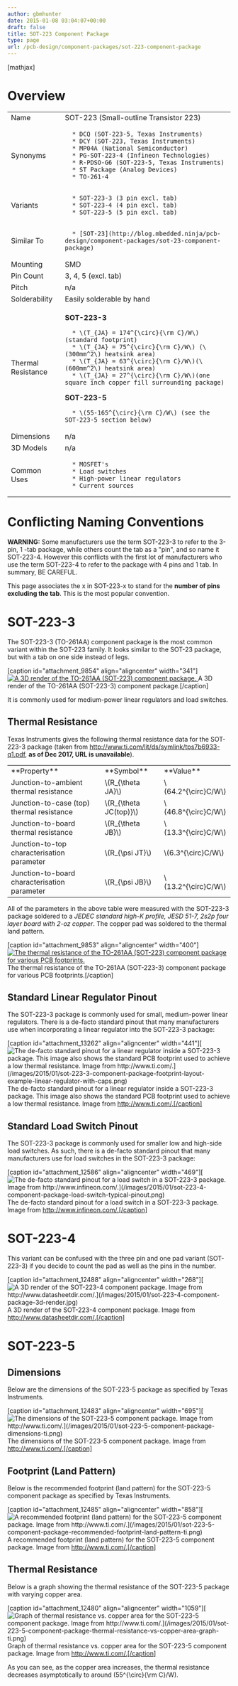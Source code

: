 ```yaml
---
author: gbmhunter
date: 2015-01-08 03:04:07+00:00
draft: false
title: SOT-223 Component Package
type: page
url: /pcb-design/component-packages/sot-223-component-package
---
```


[mathjax]




# Overview


<table >
<tbody >
<tr >

<td >Name
</td>

<td >SOT-223 (Small-outline Transistor 223)
</td>
</tr>
<tr >

<td >Synonyms
</td>

<td >



	  * DCQ (SOT-223-5, Texas Instruments)
	  * DCY (SOT-223, Texas Instruments)
	  * MP04A (National Semiconductor)
	  * PG-SOT-223-4 (Infineon Technologies)
	  * R-PDSO-G6 (SOT-223-5, Texas Instruments)
	  * ST Package (Analog Devices)
	  * TO-261-4


</td>
</tr>
<tr >

<td >Variants
</td>

<td >



	  * SOT-223-3 (3 pin excl. tab)
	  * SOT-223-4 (4 pin excl. tab)
	  * SOT-223-5 (5 pin excl. tab)


</td>
</tr>
<tr >

<td >Similar To
</td>

<td >



	  * [SOT-23](http://blog.mbedded.ninja/pcb-design/component-packages/sot-23-component-package)


</td>
</tr>
<tr >

<td >Mounting
</td>

<td >SMD
</td>
</tr>
<tr >

<td >Pin Count
</td>

<td >3, 4, 5 (excl. tab)
</td>
</tr>
<tr >

<td >Pitch
</td>

<td >n/a
</td>
</tr>
<tr >

<td >Solderability
</td>

<td >Easily solderable by hand
</td>
</tr>
<tr >

<td >Thermal Resistance
</td>

<td >


**SOT-223-3**





	  * \(T_{JA} = 174^{\circ}{\rm C}/W\) (standard footprint)
	  * \(T_{JA} = 75^{\circ}{\rm C}/W\) (\(300mm^2\) heatsink area)
	  * \(T_{JA} = 63^{\circ}{\rm C}/W\)(\(600mm^2\) heatsink area)
	  * \(T_{JA} = 27^{\circ}{\rm C}/W\)(one square inch copper fill surrounding package)



**SOT-223-5**





	  * \(55-165^{\circ}{\rm C}/W\) (see the SOT-223-5 section below)





</td>
</tr>
<tr >

<td >Dimensions
</td>

<td >n/a
</td>
</tr>
<tr >

<td >3D Models
</td>

<td >n/a
</td>
</tr>
<tr >

<td >Common Uses
</td>

<td >



	  * MOSFET's
	  * Load switches
	  * High-power linear regulators
	  * Current sources


</td>
</tr>
</tbody>
</table>


# Conflicting Naming Conventions




**WARNING:** Some manufacturers use the term SOT-223-3 to refer to the 3-pin, 1 -tab package, while others count the tab as a "pin", and so name it SOT-223-4. However this conflicts with the first lot of manufacturers who use the term SOT-223-4 to refer to the package with 4 pins and 1 tab. In summary, BE CAREFUL.




This page associates the x in SOT-223-x to stand for the **number of pins excluding the tab**. This is the most popular convention.




# SOT-223-3




The SOT-223-3 (TO-261AA) component package is the most common variant within the SOT-223 family. It looks similar to the SOT-23 package, but with a tab on one side instead of legs.



[caption id="attachment_9854" align="aligncenter" width="341"][![A 3D render of the TO-261AA (SOT-223) component package.](/images/2015/01/to-261aa-sot-223-component-package-3d-model.jpg)
](/images/2015/01/to-261aa-sot-223-component-package-3d-model.jpg) A 3D render of the TO-261AA (SOT-223-3) component package.[/caption]



It is commonly used for medium-power linear regulators and load switches.




## **Thermal Resistance**




Texas Instruments gives the following thermal resistance data for the SOT-223-3 package (taken from http://www.ti.com/lit/ds/symlink/tps7b6933-q1.pdf, **as of Dec 2017, URL is unavailable**).


<table >
<tbody >
<tr >

<td >**Property**
</td>

<td >**Symbol**
</td>

<td >**Value**
</td>
</tr>
<tr >

<td >Junction-to-ambient thermal resistance
</td>

<td >\(R_{\theta JA}\)
</td>

<td >\(64.2^{\circ}C/W\)
</td>
</tr>
<tr >

<td >Junction-to-case (top) thermal resistance
</td>

<td >\(R_{\theta JC(top)}\)
</td>

<td >\(46.8^{\circ}C/W\)
</td>
</tr>
<tr >

<td >Junction-to-board thermal resistance
</td>

<td >\(R_{\theta JB}\)
</td>

<td >\(13.3^{\circ}C/W\)
</td>
</tr>
<tr >

<td >Junction-to-top characterisation parameter
</td>

<td >\(R_{\psi JT}\)
</td>

<td >\(6.3^{\circ}C/W\)
</td>
</tr>
<tr >

<td >Junction-to-board characterisation parameter
</td>

<td >\(R_{\psi JB}\)
</td>

<td >\(13.2^{\circ}C/W\)
</td>
</tr>
</tbody>
</table>


All of the parameters in the above table were measured with the SOT-223-3 package soldered to a _JEDEC standard high-K profile, JESD 51-7, 2s2p four layer board with 2-oz copper_. The copper pad was soldered to the thermal land pattern.



[caption id="attachment_9853" align="aligncenter" width="400"][![The thermal resistance of the TO-261AA (SOT-223) component package for various PCB footprints.](/images/2015/01/to-216aa-sot-223-component-package-thermal-resistance.jpg)
](/images/2015/01/to-216aa-sot-223-component-package-thermal-resistance.jpg) The thermal resistance of the TO-261AA (SOT-223-3) component package for various PCB footprints.[/caption]






## Standard Linear Regulator Pinout




The SOT-223-3 package is commonly used for small, medium-power linear regulators. There is a de-facto standard pinout that many manufacturers use when incorporating a linear regulator into the SOT-223-3 package:



[caption id="attachment_13262" align="aligncenter" width="441"][![The de-facto standard pinout for a linear regulator inside a SOT-223-3 package. This image also shows the standard PCB footprint used to achieve a low thermal resistance. Image from http://www.ti.com/.](/images/2015/01/sot-223-3-component-package-footprint-layout-example-linear-regulator-with-caps.png)
](/images/2015/01/sot-223-3-component-package-footprint-layout-example-linear-regulator-with-caps.png) The de-facto standard pinout for a linear regulator inside a SOT-223-3 package. This image also shows the standard PCB footprint used to achieve a low thermal resistance. Image from http://www.ti.com/.[/caption]



## Standard Load Switch Pinout




The SOT-223-3 package is commonly used for smaller low and high-side load switches. As such, there is a de-facto standard pinout that many manufacturers use for load switches in the SOT-223-3 package:



[caption id="attachment_12586" align="aligncenter" width="469"][![The de-facto standard pinout for a load switch in a SOT-223-3 package. Image from http://www.infineon.com/.](/images/2015/01/sot-223-4-component-package-load-switch-typical-pinout.png)
](/images/2015/01/sot-223-4-component-package-load-switch-typical-pinout.png) The de-facto standard pinout for a load switch in a SOT-223-3 package. Image from http://www.infineon.com/.[/caption]



# SOT-223-4




This variant can be confused with the three pin and one pad variant (SOT-223-3) if you decide to count the pad as well as the pins in the number.



[caption id="attachment_12488" align="aligncenter" width="268"][![A 3D render of the SOT-223-4 component package. Image from http://www.datasheetdir.com/.](/images/2015/01/sot-223-4-component-package-3d-render.jpg)
](/images/2015/01/sot-223-4-component-package-3d-render.jpg) A 3D render of the SOT-223-4 component package. Image from http://www.datasheetdir.com/.[/caption]



# SOT-223-5




## Dimensions




Below are the dimensions of the SOT-223-5 package as specified by Texas Instruments.



[caption id="attachment_12483" align="aligncenter" width="695"][![The dimensions of the SOT-223-5 component package. Image from http://www.ti.com/.](/images/2015/01/sot-223-5-component-package-dimensions-ti.png)
](/images/2015/01/sot-223-5-component-package-dimensions-ti.png) The dimensions of the SOT-223-5 component package. Image from http://www.ti.com/.[/caption]



## Footprint (Land Pattern)




Below is the recommended footprint (land pattern) for the SOT-223-5 component package as specified by Texas Instruments.



[caption id="attachment_12485" align="aligncenter" width="858"][![A recommended footprint (land pattern) for the SOT-223-5 component package. Image from http://www.ti.com/.](/images/2015/01/sot-223-5-component-package-recommended-footprint-land-pattern-ti.png)
](/images/2015/01/sot-223-5-component-package-recommended-footprint-land-pattern-ti.png) A recommended footprint (land pattern) for the SOT-223-5 component package. Image from http://www.ti.com/.[/caption]



## Thermal Resistance




Below is a graph showing the thermal resistance of the SOT-223-5 package with varying copper area.



[caption id="attachment_12480" align="aligncenter" width="1059"][![Graph of thermal resistance vs. copper area for the SOT-223-5 component package. Image from http://www.ti.com/.](/images/2015/01/sot-223-5-component-package-thermal-resistance-vs-copper-area-graph-ti.png)
](/images/2015/01/sot-223-5-component-package-thermal-resistance-vs-copper-area-graph-ti.png) Graph of thermal resistance vs. copper area for the SOT-223-5 component package. Image from http://www.ti.com/.[/caption]



As you can see, as the copper area increases, the thermal resistance decreases asymptotically to around \(55^{\circ}{\rm C}/W\).
